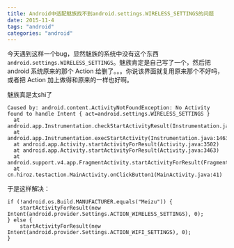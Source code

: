 ```yaml
---
title: Android中适配魅族找不到android.settings.WIRELESS_SETTINGS的问题
date: 2015-11-4
tags: "android"
categories: "android"
---
```

今天遇到这样一个bug，显然魅族的系统中没有这个东西 `android.settings.WIRELESS_SETTINGS`。魅族肯定是自己写了一个，然后把 android 系统原来的那个 Action 给删了。。。你说该界面就复用原来那个不好吗，或者把 Action 加上做得和原来的一样也好啊。

魅族真是太shi了

```
Caused by: android.content.ActivityNotFoundException: No Activity found to handle Intent { act=android.settings.WIRELESS_SETTINGS }
  at android.app.Instrumentation.checkStartActivityResult(Instrumentation.java:1745)
  at android.app.Instrumentation.execStartActivity(Instrumentation.java:1463)
  at android.app.Activity.startActivityForResult(Activity.java:3502)
  at android.app.Activity.startActivityForResult(Activity.java:3463)
  at android.support.v4.app.FragmentActivity.startActivityForResult(FragmentActivity.java:820)
  at cn.hiroz.testaction.MainActivity.onClickButton1(MainActivity.java:41)
```

于是这样解决：

```
if (!android.os.Build.MANUFACTURER.equals("Meizu")) {
    startActivityForResult(new Intent(android.provider.Settings.ACTION_WIRELESS_SETTINGS), 0);
} else {
    startActivityForResult(new Intent(android.provider.Settings.ACTION_WIFI_SETTINGS), 0);
}
```